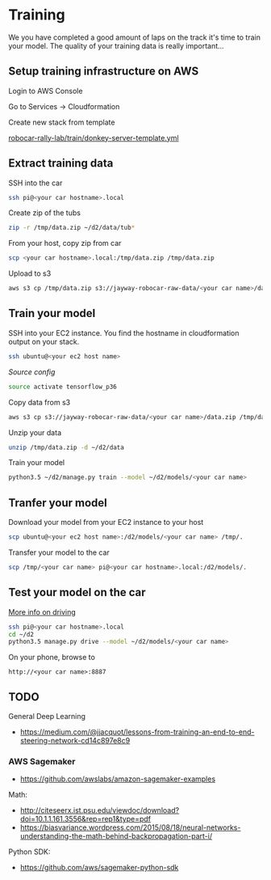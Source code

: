 # Training
We you have completed a good amount of laps on the track it's time to train your model.
The quality of your training data is really important...

## Setup training infrastructure on AWS

Login to AWS Console

Go to Services -> Cloudformation

Create new stack from template

[robocar-rally-lab/train/donkey-server-template.yml](https://github.com/jayway/robocar-rally-lab/blob/master/train/donkey-server-template.yml)

## Extract training data

SSH into the car
```bash
ssh pi@<your car hostname>.local
```

Create zip of the tubs 
```bash
zip -r /tmp/data.zip ~/d2/data/tub*
```

From your host, copy zip from car
```bash
scp <your car hostname>.local:/tmp/data.zip /tmp/data.zip
```

Upload to s3
```bash
aws s3 cp /tmp/data.zip s3://jayway-robocar-raw-data/<your car name>/data.zip
```

## Train your model 

SSH into your EC2 instance.
You find the hostname in cloudformation output on your stack.
```bash
ssh ubuntu@<your ec2 host name>
```

*Source config*
```bash
source activate tensorflow_p36
```

Copy data from s3
```bash
aws s3 cp s3://jayway-robocar-raw-data/<your car name>/data.zip /tmp/data.zip
```

Unzip your data
```bash
unzip /tmp/data.zip -d ~/d2/data
```

Train your model
```bash
python3.5 ~/d2/manage.py train --model ~/d2/models/<your car name>
```

## Tranfer your model

Download your model from your EC2 instance to your host
```bash
scp ubuntu@<your ec2 host name>:/d2/models/<your car name> /tmp/.
```

Transfer your model to the car
```bash
scp /tmp/<your car name> pi@<your car hostname>.local:/d2/models/.
```

## Test your model on the car
[More info on driving](http://docs.donkeycar.com/guide/get_driving/#drive-your-car)

```bash
ssh pi@<your car hostname>.local
cd ~/d2
python3.5 manage.py drive --model ~/d2/models/<your car name>
```

On your phone, browse to
```
http://<your car name>:8887
```

## TODO

General Deep Learning
- https://medium.com/@jjacquot/lessons-from-training-an-end-to-end-steering-network-cd14c897e8c9

### AWS Sagemaker
- https://github.com/awslabs/amazon-sagemaker-examples

Math:
- http://citeseerx.ist.psu.edu/viewdoc/download?doi=10.1.1.161.3556&rep=rep1&type=pdf
- https://biasvariance.wordpress.com/2015/08/18/neural-networks-understanding-the-math-behind-backpropagation-part-i/

Python SDK:
- https://github.com/aws/sagemaker-python-sdk